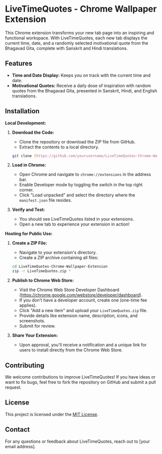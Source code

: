 # LiveTimeQuotes - Chrome Wallpaper Extension

This Chrome extension transforms your new tab page into an inspiring and functional workspace. With LiveTimeQuotes, each new tab displays the current time, date, and a randomly selected motivational quote from the Bhagavad Gita, complete with Sanskrit and Hindi translations.

## Features

* **Time and Date Display:** Keeps you on track with the current time and date.
* **Motivational Quotes:** Receive a daily dose of inspiration with random quotes from the Bhagavad Gita, presented in Sanskrit, Hindi, and English translations.

## Installation

**Local Development:**

1. **Download the Code:**
    - Clone the repository or download the ZIP file from GitHub.
    - Extract the contents to a local directory.

    ```bash
    git clone [https://github.com/yourusername/LiveTimeQuotes-Chrome-Wallpaper-Extension.git](https://github.com/yourusername/LiveTimeQuotes-Chrome-Wallpaper-Extension.git)
    ```

2. **Load in Chrome:**
    - Open Chrome and navigate to `chrome://extensions` in the address bar.
    - Enable Developer mode by toggling the switch in the top right corner.
    - Click "Load unpacked" and select the directory where the `manifest.json` file resides.

3. **Verify and Test:**
    - You should see LiveTimeQuotes listed in your extensions.
    - Open a new tab to experience your extension in action!

**Hosting for Public Use:**

1. **Create a ZIP File:**
    - Navigate to your extension's directory.
    - Create a ZIP archive containing all files:

    ```bash
    cd LiveTimeQuotes-Chrome-Wallpaper-Extension
    zip -r LiveTimeQuotes.zip *
    ```

2. **Publish to Chrome Web Store:**
    - Visit the Chrome Web Store Developer Dashboard (https://chrome.google.com/webstore/developer/dashboard).
    - If you don't have a developer account, create one (one-time fee applies).
    - Click "Add a new item" and upload your `LiveTimeQuotes.zip` file.
    - Provide details like extension name, description, icons, and screenshots.
    - Submit for review.

3. **Share Your Extension:**
    - Upon approval, you'll receive a notification and a unique link for users to install directly from the Chrome Web Store.

## Contributing

We welcome contributions to improve LiveTimeQuotes! If you have ideas or want to fix bugs, feel free to fork the repository on GitHub and submit a pull request.

## License

This project is licensed under the [MIT License](https://opensource.org/licenses/MIT).

## Contact

For any questions or feedback about LiveTimeQuotes, reach out to [your email address].
